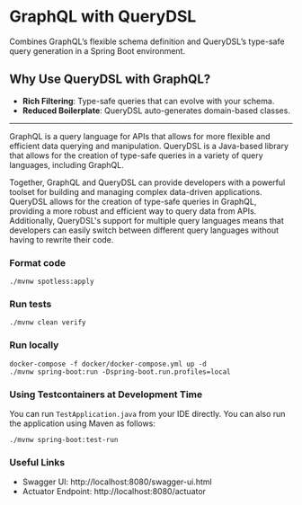 # GraphQL with QueryDSL

Combines GraphQL’s flexible schema definition and QueryDSL’s type-safe query generation in a Spring Boot environment.

## Why Use QueryDSL with GraphQL?

- **Rich Filtering**: Type-safe queries that can evolve with your schema.
- **Reduced Boilerplate**: QueryDSL auto-generates domain-based classes.

---

GraphQL is a query language for APIs that allows for more flexible and efficient data querying and manipulation. QueryDSL is a Java-based library that allows for the creation of type-safe queries in a variety of query languages, including GraphQL.

Together, GraphQL and QueryDSL can provide developers with a powerful toolset for building and managing complex data-driven applications. QueryDSL allows for the creation of type-safe queries in GraphQL, providing a more robust and efficient way to query data from APIs. Additionally, QueryDSL's support for multiple query languages means that developers can easily switch between different query languages without having to rewrite their code.

### Format code

```shell
./mvnw spotless:apply
```

### Run tests

```shell
./mvnw clean verify
```

### Run locally

```shell
docker-compose -f docker/docker-compose.yml up -d
./mvnw spring-boot:run -Dspring-boot.run.profiles=local
```

### Using Testcontainers at Development Time
You can run `TestApplication.java` from your IDE directly.
You can also run the application using Maven as follows:

```shell
./mvnw spring-boot:test-run
```


### Useful Links
* Swagger UI: http://localhost:8080/swagger-ui.html
* Actuator Endpoint: http://localhost:8080/actuator
